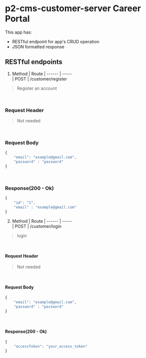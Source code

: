 # p2-cms-customer-server Career Portal
This app has:
* RESTful endpoint for app's CRUD operation
* JSON formatted response

## RESTful endpoints

1. Method | Route 
| ------ | -----    
| POST   | /customer/register  

> Register an account

<br>

### Request Header
>Not needed

<br>

### Request Body
```javascript
{
    "email": "example@gmail.com",
    "password" : "password"
}
```
<br>

### Response(200 - Ok)

```javascript
{
    "id": "1",
    "email" : "example@gmail.com"
}
```

2. Method | Route 
| ------ | -----    
| POST   | /customer/login  
> login

<br>

#### Request Header
>Not needed

<br>

#### Request Body
```javascript
{
    "email": "example@gmail.com",
    "password" : "password"
}
```
<br>

#### Response(200 - Ok)

```javascript
{
    "accessToken": "your_access_token"
}
```


